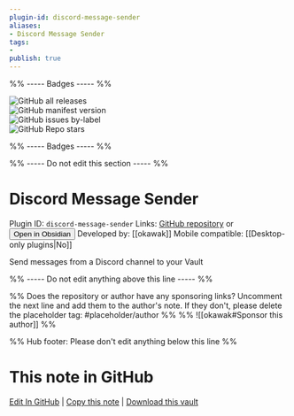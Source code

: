 ```yaml
---
plugin-id: discord-message-sender
aliases:
- Discord Message Sender
tags: 
- 
publish: true
---
```


%% ----- Badges ----- %%

![GitHub all releases](https://img.shields.io/github/downloads/okawak/discord_message_sender/total?color=573E7A&logo=github&style=for-the-badge)   
![GitHub manifest version](https://img.shields.io/github/manifest-json/v/okawak/discord_message_sender?color=573E7A&logo=github&style=for-the-badge)   
![GitHub issues by-label](https://img.shields.io/github/issues/okawak/discord_message_sender/help%20wanted?color=573E7A&logo=github&style=for-the-badge)   
![GitHub Repo stars](https://img.shields.io/github/stars/okawak/discord_message_sender?color=573E7A&logo=github&style=for-the-badge)

%% ----- Badges ----- %%

%% ----- Do not edit this section ----- %%

# Discord Message Sender

Plugin ID: `discord-message-sender`
Links: [GitHub repository](https://github.com/okawak/discord_message_sender) or [<button id=HH>Open in Obsidian</button>](obsidian://show-plugin?id=discord-message-sender)
Developed by: [[okawak]]
Mobile compatible: [[Desktop-only plugins|No]]

Send messages from a Discord channel to your Vault

%% ----- Do not edit anything above this line ----- %% 

%% Does the repository or author have any sponsoring links? Uncomment the next line and add them to the author's note. If they don't, please delete the placeholder tag: #placeholder/author %%
%% ![[okawak#Sponsor this author]] %%

%% Hub footer: Please don't edit anything below this line %%

# This note in GitHub

<span class="git-footer">[Edit In GitHub](https://github.dev/obsidian-community/obsidian-hub/blob/main/02%20-%20Community%20Expansions/02.05%20All%20Community%20Expansions/Plugins/discord-message-sender.md "git-hub-edit-note") | [Copy this note](https://raw.githubusercontent.com/obsidian-community/obsidian-hub/main/02%20-%20Community%20Expansions/02.05%20All%20Community%20Expansions/Plugins/discord-message-sender.md "git-hub-copy-note") | [Download this vault](https://github.com/obsidian-community/obsidian-hub/archive/refs/heads/main.zip "git-hub-download-vault") </span>
